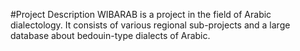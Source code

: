 #Project Description
WIBARAB is a project in the field of Arabic dialectology. It consists of various regional sub-projects and a large database about bedouin-type dialects of Arabic.
